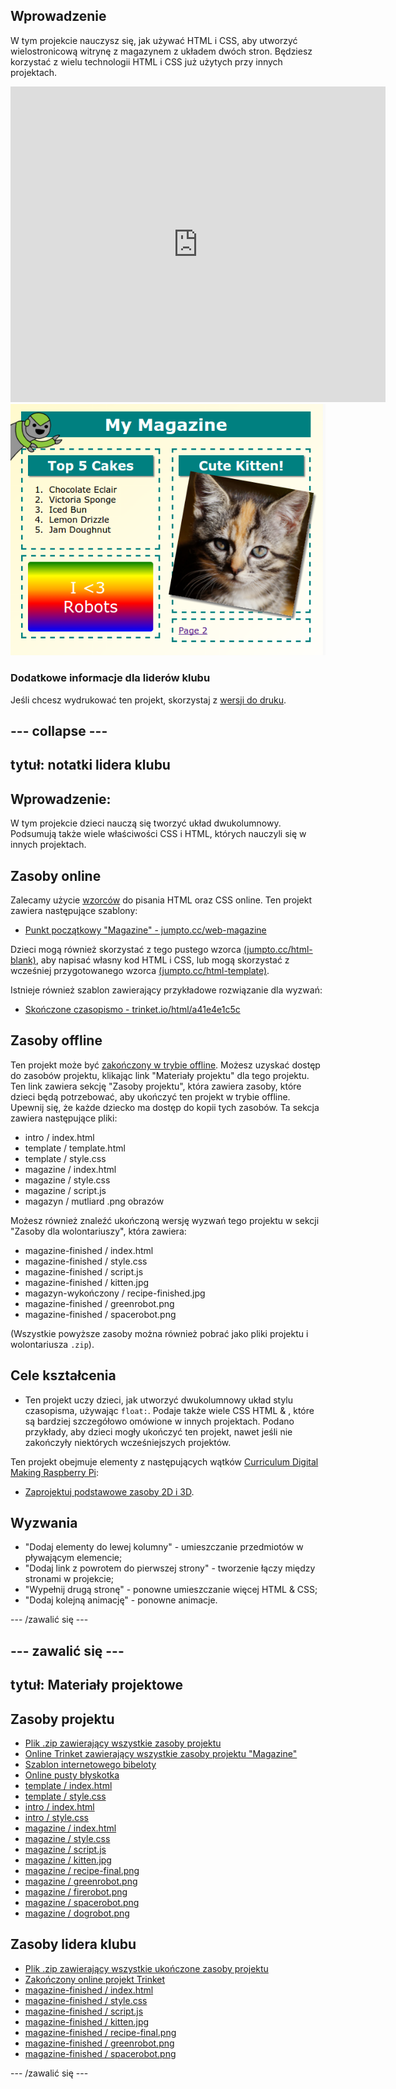 ## Wprowadzenie

W tym projekcie nauczysz się, jak używać HTML i CSS, aby utworzyć wielostronicową witrynę z magazynem z układem dwóch stron. Będziesz korzystać z wielu technologii HTML i CSS już użytych przy innych projektach.

<div class="trinket">
  <iframe src="https://trinket.io/embed/html/a41e4e1c5c?outputOnly=true&start=result" width="600" height="505" frameborder="0" marginwidth="0" marginheight="0" allowfullscreen>
  </iframe>
  <img src="images/magazine-final.png">
</div>

### Dodatkowe informacje dla liderów klubu

Jeśli chcesz wydrukować ten projekt, skorzystaj z [wersji do druku](https://projects.raspberrypi.org/en/projects/magazine/print).

## \--- collapse \---

## tytuł: notatki lidera klubu

## Wprowadzenie:

W tym projekcie dzieci nauczą się tworzyć układ dwukolumnowy. Podsumują także wiele właściwości CSS i HTML, których nauczyli się w innych projektach.

## Zasoby online

Zalecamy użycie [wzorców](https://trinket.io/) do pisania HTML oraz CSS online. Ten projekt zawiera następujące szablony:

* [Punkt początkowy "Magazine" - jumpto.cc/web-magazine](http://jumpto.cc/web-magazine)

Dzieci mogą również skorzystać z tego pustego wzorca [(jumpto.cc/html-blank)](http://jumpto.cc/html-blank), aby napisać własny kod HTML i CSS, lub mogą skorzystać z wcześniej przygotowanego wzorca [(jumpto.cc/html-template)](http://jumpto.cc/html-template).

Istnieje również szablon zawierający przykładowe rozwiązanie dla wyzwań:

* [Skończone czasopismo - trinket.io/html/a41e4e1c5c](https://trinket.io/html/a41e4e1c5c)

## Zasoby offline

Ten projekt może być [zakończony w trybie offline](https://www.codeclubprojects.org/en-GB/resources/webdev-working-offline/). Możesz uzyskać dostęp do zasobów projektu, klikając link "Materiały projektu" dla tego projektu. Ten link zawiera sekcję "Zasoby projektu", która zawiera zasoby, które dzieci będą potrzebować, aby ukończyć ten projekt w trybie offline. Upewnij się, że każde dziecko ma dostęp do kopii tych zasobów. Ta sekcja zawiera następujące pliki:

* intro / index.html
* template / template.html
* template / style.css
* magazine / index.html
* magazine / style.css
* magazine / script.js
* magazyn / mutliard .png obrazów

Możesz również znaleźć ukończoną wersję wyzwań tego projektu w sekcji "Zasoby dla wolontariuszy", która zawiera:

* magazine-finished / index.html
* magazine-finished / style.css
* magazine-finished / script.js
* magazine-finished / kitten.jpg
* magazyn-wykończony / recipe-finished.jpg
* magazine-finished / greenrobot.png
* magazine-finished / spacerobot.png

(Wszystkie powyższe zasoby można również pobrać jako pliki projektu i wolontariusza `.zip`).

## Cele kształcenia

* Ten projekt uczy dzieci, jak utworzyć dwukolumnowy układ stylu czasopisma, używając `float:`. Podaje także wiele CSS HTML & , które są bardziej szczegółowo omówione w innych projektach. Podano przykłady, aby dzieci mogły ukończyć ten projekt, nawet jeśli nie zakończyły niektórych wcześniejszych projektów. 

Ten projekt obejmuje elementy z następujących wątków [Curriculum Digital Making Raspberry Pi](http://rpf.io/curriculum):

* [Zaprojektuj podstawowe zasoby 2D i 3D](https://www.raspberrypi.org/curriculum/design/creator).

## Wyzwania

* "Dodaj elementy do lewej kolumny" - umieszczanie przedmiotów w pływającym elemencie;
* "Dodaj link z powrotem do pierwszej strony" - tworzenie łączy między stronami w projekcie;
* "Wypełnij drugą stronę" - ponowne umieszczanie więcej HTML & CSS;
* "Dodaj kolejną animację" - ponowne animacje.

\--- /zawalić się \---

## \--- zawalić się \---

## tytuł: Materiały projektowe

## Zasoby projektu

* [Plik .zip zawierający wszystkie zasoby projektu](resources/magazine-project-resources.zip)
* [Online Trinket zawierający wszystkie zasoby projektu "Magazine"](http://jumpto.cc/web-magazine)
* [Szablon internetowego bibeloty](http://jumpto.cc/trinket-template)
* [Online pusty błyskotka](http://jumpto.cc/trinket-blank)
* [template / index.html](resources/template-index.html)
* [template / style.css](resources/template-style.css)
* [intro / index.html](resources/intro-index.html)
* [intro / style.css](resources/intro-style.css)
* [magazine / index.html](resources/magazine-index.html)
* [magazine / style.css](resources/magazine-style.css)
* [magazine / script.js](resources/magazine-script.js)
* [magazine / kitten.jpg](resources/magazine-kitten.jpg)
* [magazine / recipe-final.png](resources/magazine-recipe-final.png)
* [magazine / greenrobot.png](resources/magazine-greenrobot.png)
* [magazine / firerobot.png](resources/magazine-firerobot.png)
* [magazine / spacerobot.png](resources/magazine-spacerobot.png)
* [magazine / dogrobot.png](resources/magazine-dogrobot.png)

## Zasoby lidera klubu

* [Plik .zip zawierający wszystkie ukończone zasoby projektu](resources/magazine-volunteer-resources.zip)
* [Zakończony online projekt Trinket](https://trinket.io/html/a41e4e1c5c)
* [magazine-finished / index.html](resources/magazine-finished-index.html)
* [magazine-finished / style.css](resources/magazine-finished-style.css)
* [magazine-finished / script.js](resources/magazine-finished-script.js)
* [magazine-finished / kitten.jpg](resources/magazine-finished-kitten.jpg)
* [magazine-finished / recipe-final.png](resources/magazine-finished-recipe-final.png)
* [magazine-finished / greenrobot.png](resources/magazine-finished-greenrobot.png)
* [magazine-finished / spacerobot.png](resources/magazine-finished-spacerobot.png)

\--- /zawalić się \---